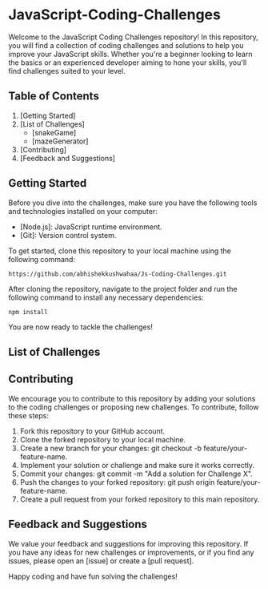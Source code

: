 # JavaScript-Coding-Challenges
Welcome to the JavaScript Coding Challenges repository! In this repository, you will find a collection of coding challenges and solutions to help you improve your JavaScript skills. Whether you're a beginner looking to learn the basics or an experienced developer aiming to hone your skills, you'll find challenges suited to your level.

## Table of Contents
1. [Getting Started]
2. [List of Challenges]
   - [snakeGame]
   - [mazeGenerator]
3. [Contributing]
4. [Feedback and Suggestions]

## Getting Started
Before you dive into the challenges, make sure you have the following tools and technologies installed on your computer:
- [Node.js]: JavaScript runtime environment.
- [Git]: Version control system.

To get started, clone this repository to your local machine using the following command:
```
https://github.com/abhishekkushwahaa/Js-Coding-Challenges.git
```
After cloning the repository, navigate to the project folder and run the following command to install any necessary dependencies:
```
npm install
```
You are now ready to tackle the challenges!

## List of Challenges

## Contributing
We encourage you to contribute to this repository by adding your solutions to the coding challenges or proposing new challenges. To contribute, follow these steps:

1. Fork this repository to your GitHub account.
2. Clone the forked repository to your local machine.
3. Create a new branch for your changes: git checkout -b feature/your-feature-name.
4. Implement your solution or challenge and make sure it works correctly.
5. Commit your changes: git commit -m "Add a solution for Challenge X".
6. Push the changes to your forked repository: git push origin feature/your-feature-name.
7. Create a pull request from your forked repository to this main repository.

## Feedback and Suggestions
We value your feedback and suggestions for improving this repository. If you have any ideas for new challenges or improvements, or if you find any issues, please open an [issue] or create a [pull request].

Happy coding and have fun solving the challenges!
